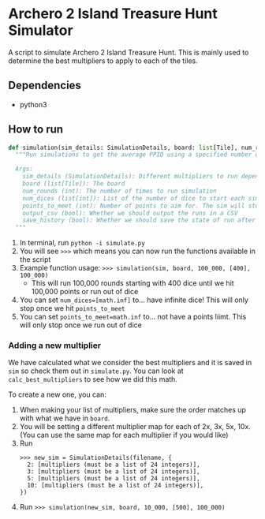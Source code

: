 # Archero 2 Island Treasure Hunt Simulator
A script to simulate Archero 2 Island Treasure Hunt.
This is mainly used to determine the best multipliers to apply to each of the tiles.

## Dependencies
- python3 

## How to run
```python
def simulation(sim_details: SimulationDetails, board: list[Tile], num_rounds: int, num_dices: list[int], points_to_meet: int, csv: bool = False, save_history: bool = False):
  """Run simulations to get the average PPID using a specified number of starting dice. A single run will only end after all starting dice and free dice received in the run are used.

  Args:
    sim_details (SimulationDetails): Different multipliers to run depending on how many dice we have at the moment
    board (list[Tile]): The board
    num_rounds (int): The number of times to run simulation
    num_dices (list[int]): List of the number of dice to start each simulation with
    points_to_meet (int): Number of points to aim for. The sim will stop if we reach this threshold even if we didn't use all starting dice.
    output_csv (bool): Whether we should output the runs in a CSV
    save_history (bool): Whether we should save the state of run after every single roll. Will slow down sim.
  """
```
1. In terminal, run `python -i simulate.py`
2. You will see `>>>` which means you can now run the functions available in the script
3. Example function usage: `>>> simulation(sim, board, 100_000, [400], 100_000)`
   - This will run 100,000 rounds starting with 400 dice until we hit 100,000 points or run out of dice
4. You can set `num_dices=[math.inf]` to... have infinite dice! This will only stop once we hit `points_to_meet`
5. You can set `points_to_meet=math.inf` to... not have a points liimt. This will only stop once we run out of dice

### Adding a new multiplier
We have calculated what we consider the best multipliers and it is saved in `sim` so check them out in `simulate.py`.
You can look at `calc_best_multipliers` to see how we did this math.

To create a new one, you can:
1. When making your list of multipliers, make sure the order matches up with what we have in `board`.
2. You will be setting a different multiplier map for each of 2x, 3x, 5x, 10x. (You can use the same map for each multiplier if you would like)
2. Run 
    ```
    >>> new_sim = SimulationDetails(filename, {
      2: [multipliers (must be a list of 24 integers)],
      3: [multipliers (must be a list of 24 integers)],
      5: [multipliers (must be a list of 24 integers)],
      10: [multipliers (must be a list of 24 integers)],
    })
    ```
3. Run `>>> simulation(new_sim, board, 10_000, [500], 100_000)`